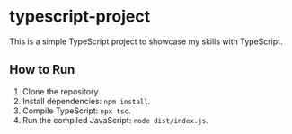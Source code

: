 # typescript-project
This is a simple TypeScript project to showcase my skills with TypeScript.

## How to Run

1. Clone the repository.
2. Install dependencies: `npm install`.
3. Compile TypeScript: `npx tsc`.
4. Run the compiled JavaScript: `node dist/index.js`.

